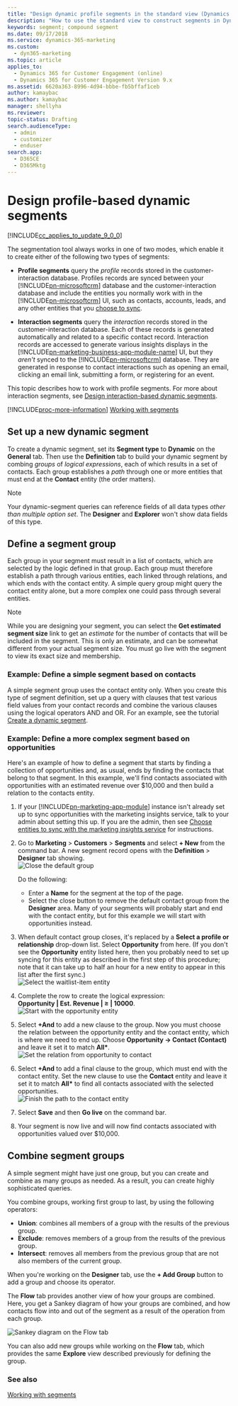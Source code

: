 ```yaml
---
title: "Design dynamic profile segments in the standard view (Dynamics 365 for Marketing) | Microsoft Docs"
description: "How to use the standard view to construct segments in Dynamics 365 for Marketing"
keywords: segment; compound segment
ms.date: 09/17/2018
ms.service: dynamics-365-marketing
ms.custom: 
  - dyn365-marketing
ms.topic: article
applies_to: 
  - Dynamics 365 for Customer Engagement (online)
  - Dynamics 365 for Customer Engagement Version 9.x
ms.assetid: 6620a363-8996-4d94-bbbe-fb5bffaf1ceb
author: kamaybac
ms.author: kamaybac
manager: shellyha
ms.reviewer:
topic-status: Drafting
search.audienceType: 
  - admin
  - customizer
  - enduser
search.app: 
  - D365CE
  - D365Mktg
---
```


# Design profile-based dynamic segments

[!INCLUDE[cc_applies_to_update_9_0_0](../includes/cc_applies_to_update_9_0_0.md)]

The segmentation tool always works in one of two modes, which enable it to create either of the following two types of segments:

- **Profile segments** query the _profile_ records stored in the customer-interaction database. Profiles records are synced between your [!INCLUDE[pn-microsoftcrm](../includes/pn-microsoftcrm.md)] database and the customer-interaction database and include the entities you normally work with in the [!INCLUDE[pn-microsoftcrm](../includes/pn-microsoftcrm.md)] UI, such as contacts, accounts, leads, and any other entities that you [choose to sync](marketing-settings.md#dci-sync).

- **Interaction segments** query the _interaction_ records stored in the customer-interaction database. Each of these records is generated automatically and related to a specific contact record. Interaction records are accessed to generate various insights displays in the [!INCLUDE[pn-marketing-business-app-module-name](../includes/pn-marketing-business-app-module-name.md)] UI, but they _aren't_ synced to the [!INCLUDE[pn-microsoftcrm](../includes/pn-microsoftcrm.md)] database. They are generated in response to contact interactions such as opening an email, clicking an email link, submitting a form, or registering for an event.

This topic describes how to work with profile segments. For more about interaction segments, see [Design interaction-based dynamic segments](segments-interaction.md).

[!INCLUDE[proc-more-information](../includes/proc-more-information.md)] [Working with segments](segmentation-lists-subscriptions.md)

## Set up a new dynamic segment

To create a dynamic segment, set its **Segment type** to **Dynamic** on the **General** tab. Then use the **Definition** tab to build your dynamic segment by combing _groups_ of _logical expressions_, each of which results in a set of contacts. Each group establishes a _path_ through one or more entities that must end at the **Contact** entity (the order matters).

> [!NOTE]
> Your dynamic-segment queries can reference fields of all data types _other than multiple option set_. The **Designer** and **Explorer** won't show data fields of this type.

## Define a segment group

Each group in your segment must result in a list of contacts, which are selected by the logic defined in that group. Each group must therefore establish a path through various entities, each linked through relations, and which ends with the contact entity. A simple query group might query the contact entity alone, but a more complex one could pass through several entities.

> [!NOTE]
> While you are designing your segment, you can select the **Get estimated segment size** link to get an *estimate* for the number of contacts that will be included in the segment. This is only an estimate, and can be somewhat different from your actual segment size. You must go live with the segment to view its exact size and membership.

### Example: Define a simple segment based on contacts

A simple segment group uses the contact entity only. When you create this type of segment definition, set up a query with clauses that test various field values from your contact records and combine the various clauses using the logical operators AND and OR. For an example, see the tutorial [Create a dynamic segment](create-segment.md).

### Example: Define a more complex segment based on opportunities

Here's an example of how to define a segment that starts by finding a collection of opportunities and, as usual, ends by finding the contacts that belong to that segment. In this example, we'll find contacts associated with opportunities with an estimated revenue over $10,000 and then build a relation to the contacts entity.

1. If your [!INCLUDE[pn-marketing-app-module](../includes/pn-marketing-app-module.md)] instance isn't already set up to sync opportunities with the marketing insights service, talk to your admin about setting this up. If you are the admin, then see [Choose entities to sync with the marketing insights service](marketing-settings.md#dci-sync) for instructions.

1. Go to **Marketing** > **Customers** > **Segments** and select **+ New** from the command bar. A new segment record opens with the **Definition** > **Designer** tab showing.  
    ![Close the default group](media/segment-opportunity-close-group.png "Close the default group")

    Do the following:

    - Enter a **Name** for the segment at the top of the page.
    - Select the close button to remove the default contact group from the **Designer** area. Many of your segments will probably start and end with the contact entity, but for this example we will start with opportunities instead.

1. When default contact group closes, it's replaced by a **Select a profile or relationship** drop-down list. Select **Opportunity** from here. (If you don't see the **Opportunity** entity listed here, then you probably need to set up syncing for this entity as described in the first step of this procedure; note that it can take up to half an hour for a new entity to appear in this list after the first sync.)  
    ![Select the waitlist-item entity](media/segment-opportunity-choose-entity.png "Select the waitlist-item entity")

1. Complete the row to create the logical expression:  
    **Opportunity | Est. Revenue | &ge; | 10000**.  
    ![Start with the opportunity entity](media/segment-example-opportunity1.png "Start with the opportunity entity")

1. Select **+And** to add a new clause to the group. Now you must choose the relation between the opportunity entity and the contact entity, which is where we need to end up. Choose **Opportunity -> Contact (Contact)** and leave it set it to match **All&#42;**.
    ![Set the relation from opportunity to contact](media/segment-example-opportunity2.png "Set the relation from opportunity to contact")

1. Select **+And** to add a final clause to the group, which must end with the contact entity. Set the new clause to use the **Contact** entity and leave it set it to match **All&#42;** to find all contacts associated with the selected opportunities.  
    ![Finish the path to the contact entity](media/segment-example-opportunity3.png "Finish the path to the contact entity")

1. Select **Save** and then **Go live** on the command bar.

1. Your segment is now live and will now find contacts associated with opportunities valued over $10,000.

## Combine segment groups

A simple segment might have just one group, but you can create and combine as many groups as needed. As a result, you can create highly sophisticated queries.

You combine groups, working first group to last, by using the following operators:

- **Union**: combines all members of a group with the results of the previous group.
- **Exclude**: removes members of a group from the results of the previous group.
- **Intersect**: removes all members from the previous group that are not also members of the current group.

When you're working on the **Designer** tab, use the **+ Add Group** button to add a group and choose its operator.

The **Flow** tab provides another view of how your groups are combined. Here, you get a Sankey diagram of how your groups are combined, and how contacts flow into and out of the segment as a result of the operation from each group.

![Sankey diagram on the Flow tab](media/segment-sankey-example.png "Sankey diagram on the Flow tab")

You can also add new groups while working on the **Flow** tab, which provides the same **Explore** view described previously for defining the group.

### See also

[Working with segments](segmentation-lists-subscriptions.md)
